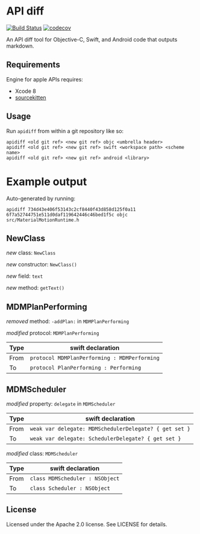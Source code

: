 # API diff

[![Build Status](https://travis-ci.org/material-motion/material-motion-apidiff.svg?branch=develop)](https://travis-ci.org/material-motion/material-motion-apidiff)
[![codecov](https://codecov.io/gh/material-motion/material-motion-apidiff/branch/develop/graph/badge.svg)](https://codecov.io/gh/material-motion/material-motion-apidiff)

An API diff tool for Objective-C, Swift, and Android code that outputs markdown.

## Requirements

Engine for apple APIs requires:

- Xcode 8
- [sourcekitten](https://github.com/jpsim/SourceKitten)

## Usage

Run `apidiff` from within a git repository like so:

    apidiff <old git ref> <new git ref> objc <umbrella header>
    apidiff <old git ref> <new git ref> swift <workspace path> <scheme name>
    apidiff <old git ref> <new git ref> android <library>

# Example output

Auto-generated by running:

    apidiff 734d43e406f53143c2cf8440f43d858d125f0a11 6f7a52744751e511d0daf119642446c46bed1f5c objc src/MaterialMotionRuntime.h

## NewClass

*new* class: `NewClass`

*new* constructor: `NewClass()`

*new* field: `text`

*new* method: `getText()`

## MDMPlanPerforming

*removed* method: `-addPlan:` in `MDMPlanPerforming`

*modified* protocol: `MDMPlanPerforming`

| Type | swift declaration |
|---|---|
| From | `protocol MDMPlanPerforming : MDMPerforming` |
| To | `protocol PlanPerforming : Performing` |

## MDMScheduler

*modified* property: `delegate` in `MDMScheduler`

| Type | swift declaration |
|---|---|
| From | `weak var delegate: MDMSchedulerDelegate? { get set }` |
| To | `weak var delegate: SchedulerDelegate? { get set }` |

*modified* class: `MDMScheduler`

| Type | swift declaration |
|---|---|
| From | `class MDMScheduler : NSObject` |
| To | `class Scheduler : NSObject` |

## License

Licensed under the Apache 2.0 license. See LICENSE for details.
